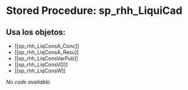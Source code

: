 # Stored Procedure: sp_rhh_LiquiCad

## Usa los objetos:
- [[sp_rhh_LiqConsA_Conc]]
- [[sp_rhh_LiqConsA_Resu]]
- [[sp_rhh_LiqConsVarPub]]
- [[sp_rhh_LiqConsVG]]
- [[sp_rhh_LiqConsW]]

*No code available.*
